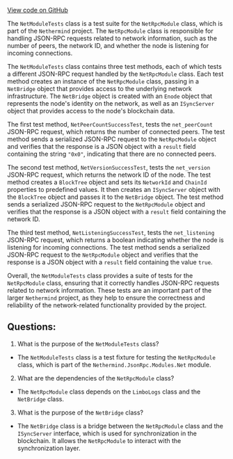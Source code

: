 [View code on GitHub](https://github.com/nethermindeth/nethermind/Nethermind.JsonRpc.Test/Modules/NetModuleTests.cs)

The `NetModuleTests` class is a test suite for the `NetRpcModule` class, which is part of the `Nethermind` project. The `NetRpcModule` class is responsible for handling JSON-RPC requests related to network information, such as the number of peers, the network ID, and whether the node is listening for incoming connections.

The `NetModuleTests` class contains three test methods, each of which tests a different JSON-RPC request handled by the `NetRpcModule` class. Each test method creates an instance of the `NetRpcModule` class, passing in a `NetBridge` object that provides access to the underlying network infrastructure. The `NetBridge` object is created with an `Enode` object that represents the node's identity on the network, as well as an `ISyncServer` object that provides access to the node's blockchain data.

The first test method, `NetPeerCountSuccessTest`, tests the `net_peerCount` JSON-RPC request, which returns the number of connected peers. The test method sends a serialized JSON-RPC request to the `NetRpcModule` object and verifies that the response is a JSON object with a `result` field containing the string `"0x0"`, indicating that there are no connected peers.

The second test method, `NetVersionSuccessTest`, tests the `net_version` JSON-RPC request, which returns the network ID of the node. The test method creates a `BlockTree` object and sets its `NetworkId` and `ChainId` properties to predefined values. It then creates an `ISyncServer` object with the `BlockTree` object and passes it to the `NetBridge` object. The test method sends a serialized JSON-RPC request to the `NetRpcModule` object and verifies that the response is a JSON object with a `result` field containing the network ID.

The third test method, `NetListeningSuccessTest`, tests the `net_listening` JSON-RPC request, which returns a boolean indicating whether the node is listening for incoming connections. The test method sends a serialized JSON-RPC request to the `NetRpcModule` object and verifies that the response is a JSON object with a `result` field containing the value `true`.

Overall, the `NetModuleTests` class provides a suite of tests for the `NetRpcModule` class, ensuring that it correctly handles JSON-RPC requests related to network information. These tests are an important part of the larger `Nethermind` project, as they help to ensure the correctness and reliability of the network-related functionality provided by the project.
## Questions: 
 1. What is the purpose of the `NetModuleTests` class?
- The `NetModuleTests` class is a test fixture for testing the `NetRpcModule` class, which is part of the `Nethermind.JsonRpc.Modules.Net` module.

2. What are the dependencies of the `NetRpcModule` class?
- The `NetRpcModule` class depends on the `LimboLogs` class and the `NetBridge` class.

3. What is the purpose of the `NetBridge` class?
- The `NetBridge` class is a bridge between the `NetRpcModule` class and the `ISyncServer` interface, which is used for synchronization in the blockchain. It allows the `NetRpcModule` to interact with the synchronization layer.